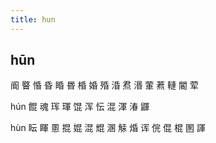 ```yaml
---
title: hun
---
```


## hūn
阍
睯
惛
昏
睧
昬
棔
婚
殙
涽
焄
湣
葷
蔒
轋
閽
荤

hún
餛
魂
珲
琿
馄
浑
忶
混
渾
湷
鼲














hùn
眃
睴
慁
掍
婫
混
尡
溷
觨
焝
诨
俒
倱
棍
圂
諢

